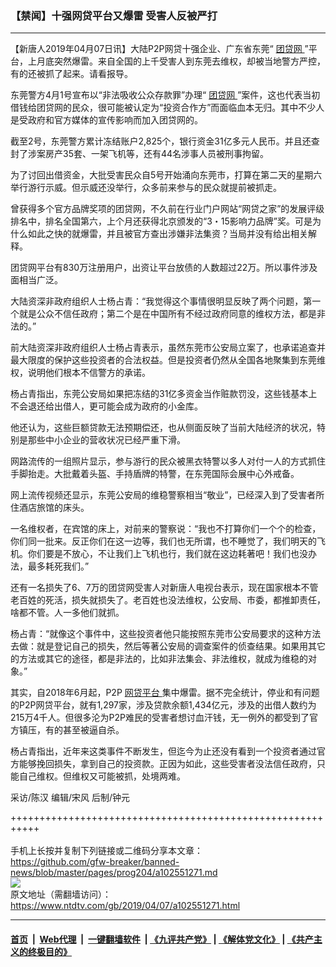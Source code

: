 ### 【禁闻】十强网贷平台又爆雷 受害人反被严打
------------------------

<div class="post_content" itemprop="articleBody">
 <p>
  【新唐人2019年04月07日讯】大陆P2P网贷十强企业、广东省东莞“
  <a href="https://www.ntdtv.com/gb/团贷网.htm">
   团贷网
  </a>
  ”平台，上月底突然爆雷。来自全国的上千受害人到东莞去维权，却被当地警方严控，有的还被抓了起来。请看报导。
 </p>
 <p>
  东莞警方4月1号宣布以“非法吸收公众存款罪”办理“
  <a href="https://www.ntdtv.com/gb/团贷网.htm">
   团贷网
  </a>
  ”案件，这也代表当初借钱给团贷网的民众，很可能被认定为“投资合作方”而面临血本无归。其中不少人是受政府和官方媒体的宣传影响而加入团贷网的。
 </p>
 <p>
  截至2号，东莞警方累计冻结账户2,825个，银行资金31亿多元人民币。并且还查封了涉案房产35套、一架飞机等，还有44名涉事人员被刑事拘留。
 </p>
 <p>
  为了讨回出借资金，大批受害民众自5号开始涌向东莞市，打算在第二天的星期六举行游行示威。但示威还没举行，众多前来参与的民众就提前被抓走。
 </p>
 <p>
  曾获得多个官方品牌奖项的团贷网，不久前在行业门户网站“网贷之家”的发展评级排名中，排名全国第六，上个月还获得北京颁发的“3・15影响力品牌”奖。可是为什么如此之快的就爆雷，并且被官方查出涉嫌非法集资？当局并没有给出相关解释。
 </p>
 <p>
  团贷网平台有830万注册用户，出资让平台放债的人数超过22万。所以事件涉及面相当广泛。
 </p>
 <p>
  大陆资深非政府组织人士杨占青：“我觉得这个事情很明显反映了两个问题，第一个就是公众不信任政府；第二个是在中国所有不经过政府同意的维权方法，都是非法的。”
 </p>
 <p>
  前大陆资深非政府组织人士杨占青表示，虽然东莞市公安局立案了，也承诺追查并最大限度的保护这些投资者的合法权益。但是投资者仍然从全国各地聚集到东莞维权，说明他们根本不信警方的承诺。
 </p>
 <p>
  杨占青指出，东莞公安局如果把冻结的31亿多资金当作赃款罚没，这些钱基本上不会退还给出借人，更可能会成为政府的小金库。
 </p>
 <p>
  他还认为，这些巨额贷款无法预期偿还，也从侧面反映了当前大陆经济的状况，特别是那些中小企业的营收状况已经严重下滑。
 </p>
 <p>
  网路流传的一组照片显示，参与游行的民众被黑衣特警以多人对付一人的方式抓住手脚抬走。大批戴着头盔、手持盾牌的特警，在东莞国际会展中心外戒备。
 </p>
 <p>
  网上流传视频还显示，东莞公安局的维稳警察相当“敬业”，已经深入到了受害者所住酒店旅馆的床头。
 </p>
 <p>
  一名维权者，在宾馆的床上，对前来的警察说：“我也不打算你们一个个的检查，你们同一批来。反正你们在这一边等，我们也无所谓，也不睡觉了，我们明天的飞机。你们要是不放心，不让我们上飞机也行，我们就在这边耗著吧！我们也没办法，最多耗死我们。”
 </p>
 <p>
  还有一名损失了6、7万的团贷网受害人对新唐人电视台表示，现在国家根本不管老百姓的死活，损失就损失了。老百姓也没法维权，公安局、市委，都推卸责任，啥都不管。人一多他们就抓。
 </p>
 <p>
  杨占青：“就像这个事件中，这些投资者他只能按照东莞市公安局要求的这种方法去做：就是登记自己的损失，然后等著公安局的调查案件的侦查结果。如果用其它的方法或其它的途径，都是非法的，比如非法集会、非法维权，就成为维稳的对象。”
 </p>
 <p>
  其实，自2018年6月起，P2P
  <a href="https://www.ntdtv.com/gb/网贷平台.htm">
   网贷平台
  </a>
  集中爆雷。据不完全统计，停业和有问题的P2P网贷平台，就有1,297家，涉及贷款余额1,434亿元，涉及的出借人数约为215万4千人。但很多沦为P2P难民的受害者想讨血汗钱，无一例外的都受到了官方镇压，有的甚至被逼自杀。
 </p>
 <p>
  杨占青指出，近年来这类事件不断发生，但迄今为止还没有看到一个投资者通过官方能够挽回损失，拿到自己的投资款。正因为如此，这些受害者没法信任政府，只能自己维权。但维权又可能被抓，处境两难。
 </p>
 <p>
  采访/陈汉 编辑/宋风 后制/钟元
 </p>
 <div class="single_ad">
 </div>
</div>

+++++++++++++++++++++++++++++++++++++++++++++++++++++++++++<br/><br/>
手机上长按并复制下列链接或二维码分享本文章：<br/>
https://github.com/gfw-breaker/banned-news/blob/master/pages/prog204/a102551271.md <br/>
<a href='https://github.com/gfw-breaker/banned-news/blob/master/pages/prog204/a102551271.md'><img src='https://github.com/gfw-breaker/banned-news/blob/master/pages/prog204/a102551271.md.png'/></a> <br/>
原文地址（需翻墙访问）：https://www.ntdtv.com/gb/2019/04/07/a102551271.html


------------------------
#### [首页](https://github.com/gfw-breaker/banned-news/blob/master/README.md) &nbsp;|&nbsp; [Web代理](https://github.com/labour-camp/helloworld) &nbsp;|&nbsp; [一键翻墙软件](https://github.com/gfw-breaker/nogfw/blob/master/README.md) &nbsp;| [《九评共产党》](https://github.com/gfw-breaker/9ping.md/blob/master/README.md#九评之一评共产党是什么) | [《解体党文化》](https://github.com/gfw-breaker/jtdwh.md/blob/master/README.md) | [《共产主义的终极目的》](https://github.com/gfw-breaker/gczydzjmd.md/blob/master/README.md)

